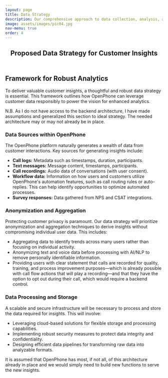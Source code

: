 ```yaml
---
layout: page
title: Data Strategy
description: Our comprehensive approach to data collection, analysis, and utilization.
image: assets/images/pic04.jpg
nav-menu: true
order: 4
---
```


<!-- Main -->
<div id="main" class="alt">

<!-- One -->
<section id="one">
	<div class="inner">
		<header class="major">
			<h1>Proposed Data Strategy for Customer Insights</h1>
		</header>

<!-- Content -->

<h2 id="content">Framework for Robust Analytics</h2>
<p>
  To deliver valuable customer insights, a thoughtful and robust data strategy is essential. This framework outlines how OpenPhone can leverage customer data responsibly to power the vision for enhanced analytics.
</p>

<div class="box">
	<p>N.B. As I do not have access to the backend architecture, I have made assumptions and generalized this section to ideal strategy. The needed architecture may or may not already be in place.</p>
</div>

<h3>Data Sources within OpenPhone</h3>
<p>
  The OpenPhone platform naturally generates a wealth of data from customer interactions. Key sources for generating insights include:
</p>
<ul>
  <li><strong>Call logs:</strong> Metadata such as timestamps, duration, participants.</li>
  <li><strong>Text messages:</strong> Message content, timestamps, participants.</li>
  <li><strong>Call recordings:</strong> Audio data of conversations (with user consent).</li>
  <li><strong>Workflow data:</strong> Information on how users and customers utilize OpenPhone's automation features, such as call routing rules or auto-replies. This can help identify opportunities to optimize automated processes.</li>
  <li><strong>Survey responses:</strong> Data gathered from NPS and CSAT integrations.</li>
</ul>

<h3>Anonymization and Aggregation</h3>
<p>
  Protecting customer privacy is paramount. Our data strategy will prioritize anonymization and aggregation techniques to derive insights without compromising individual user data. This includes:
</p>
<ul>
  <li>Aggregating data to identify trends across many users rather than focusing on individual activity.</li>
  <li>Anonymizing text and voice data before processing with AI/NLP to remove personally identifiable information.</li>
  <li>Providing users with clear statement that calls are recorded for quality, training, and process improvement purposes—which is already possible with call flow actions that will play a recording—and that they have the option to opt out during their call, which would require a backend control.</li>
</ul>

<h3>Data Processing and Storage</h3>
<p>
  A scalable and secure infrastructure will be necessary to process and store the data required for insights. This will involve:
</p>
<ul>
  <li>Leveraging cloud-based solutions for flexible storage and processing capabilities.</li>
  <li>Implementing robust security measures to protect data integrity and confidentiality.</li>
  <li>Designing efficient data pipelines for transforming raw data into analyzable formats.</li>
</ul>

<div class="box">
	<p>It is assumed that OpenPhone has most, if not all, of this architecture already in place and we would simply need to build new functions to serve the new insights.</p>
</div>